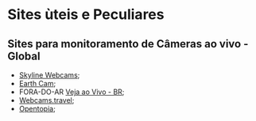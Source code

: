 # Sites ùteis e Peculiares

## Sites para monitoramento de Câmeras ao vivo - Global

- [Skyline Webcams](https://www.skylinewebcams.com/);
- [Earth Cam](https://www.earthcam.com/);
- FORA-DO-AR [Veja ao Vivo - BR](http://vejoaovivo.com.br);
- [Webcams.travel](Webcams.travel);
- [Opentopia](http://www.opentopia.com/);
